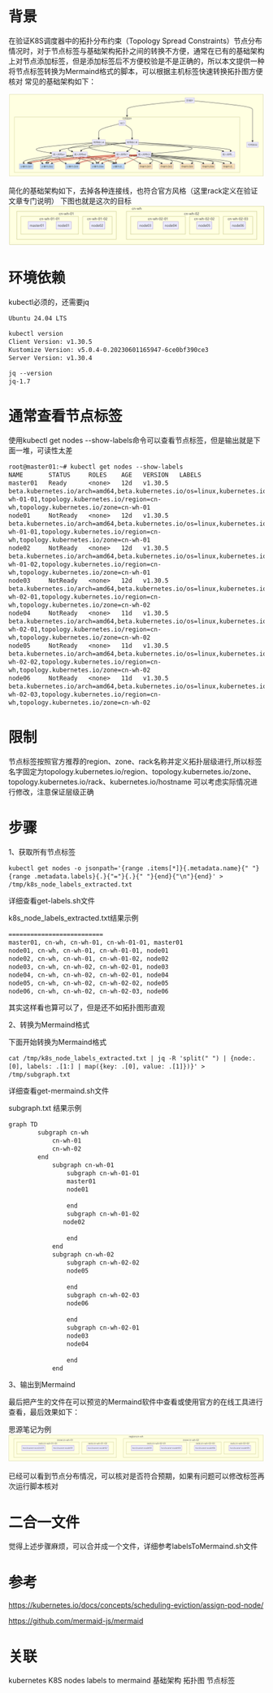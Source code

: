 # 背景
在验证K8S调度器中的拓扑分布约束（Topology Spread Constraints）节点分布情况时，对于节点标签与基础架构拓扑之间的转换不方便，通常在已有的基础架构上对节点添加标签，但是添加标签后不方便校验是不是正确的，所以本文提供一种将节点标签转换为Mermaind格式的脚本，可以根据主机标签快速转换拓扑图方便核对
常见的基础架构如下：

![alt text](images/image1.png "基础架构")

简化的基础架构如下，去掉各种连接线，也符合官方风格（这里rack定义在验证文章专门说明）
下图也就是这次的目标
![alt text](images/image2.png "简化的基础架构")

# 环境依赖
kubectl必须的，还需要jq
```
Ubuntu 24.04 LTS
```
``` 
kubectl version
Client Version: v1.30.5
Kustomize Version: v5.0.4-0.20230601165947-6ce0bf390ce3
Server Version: v1.30.4
```
```
jq --version
jq-1.7
```
# 通常查看节点标签
使用kubectl get nodes --show-labels命令可以查看节点标签，但是输出就是下面一堆，可读性太差
``` 
root@master01:~# kubectl get nodes --show-labels
NAME       STATUS     ROLES    AGE   VERSION   LABELS
master01   Ready      <none>   12d   v1.30.5   beta.kubernetes.io/arch=amd64,beta.kubernetes.io/os=linux,kubernetes.io/arch=amd64,kubernetes.io/hostname=master01,kubernetes.io/os=linux,topology.kubernetes.io/rack=cn-wh-01-01,topology.kubernetes.io/region=cn-wh,topology.kubernetes.io/zone=cn-wh-01
node01     NotReady   <none>   12d   v1.30.5   beta.kubernetes.io/arch=amd64,beta.kubernetes.io/os=linux,kubernetes.io/arch=amd64,kubernetes.io/hostname=node01,kubernetes.io/os=linux,topology.kubernetes.io/rack=cn-wh-01-01,topology.kubernetes.io/region=cn-wh,topology.kubernetes.io/zone=cn-wh-01
node02     NotReady   <none>   12d   v1.30.5   beta.kubernetes.io/arch=amd64,beta.kubernetes.io/os=linux,kubernetes.io/arch=amd64,kubernetes.io/hostname=node02,kubernetes.io/os=linux,topology.kubernetes.io/rack=cn-wh-01-02,topology.kubernetes.io/region=cn-wh,topology.kubernetes.io/zone=cn-wh-01
node03     NotReady   <none>   12d   v1.30.5   beta.kubernetes.io/arch=amd64,beta.kubernetes.io/os=linux,kubernetes.io/arch=amd64,kubernetes.io/hostname=node03,kubernetes.io/os=linux,topology.kubernetes.io/rack=cn-wh-02-01,topology.kubernetes.io/region=cn-wh,topology.kubernetes.io/zone=cn-wh-02
node04     NotReady   <none>   11d   v1.30.5   beta.kubernetes.io/arch=amd64,beta.kubernetes.io/os=linux,kubernetes.io/arch=amd64,kubernetes.io/hostname=node04,kubernetes.io/os=linux,topology.kubernetes.io/rack=cn-wh-02-01,topology.kubernetes.io/region=cn-wh,topology.kubernetes.io/zone=cn-wh-02
node05     NotReady   <none>   11d   v1.30.5   beta.kubernetes.io/arch=amd64,beta.kubernetes.io/os=linux,kubernetes.io/arch=amd64,kubernetes.io/hostname=node05,kubernetes.io/os=linux,topology.kubernetes.io/rack=cn-wh-02-02,topology.kubernetes.io/region=cn-wh,topology.kubernetes.io/zone=cn-wh-02
node06     NotReady   <none>   11d   v1.30.5   beta.kubernetes.io/arch=amd64,beta.kubernetes.io/os=linux,kubernetes.io/arch=amd64,kubernetes.io/hostname=node06,kubernetes.io/os=linux,topology.kubernetes.io/rack=cn-wh-02-03,topology.kubernetes.io/region=cn-wh,topology.kubernetes.io/zone=cn-wh-02

 ```
# 限制
节点标签按照官方推荐的region、zone、rack名称并定义拓扑层级进行,所以标签名字固定为topology.kubernetes.io/region、topology.kubernetes.io/zone、topology.kubernetes.io/rack、kubernetes.io/hostname 可以考虑实际情况进行修改，注意保证层级正确

# 步骤
1、获取所有节点标签

``` 
kubectl get nodes -o jsonpath='{range .items[*]}{.metadata.name}{" "}{range .metadata.labels}{.}{"="}{.}{" "}{end}{"\n"}{end}' > /tmp/k8s_node_labels_extracted.txt
```
详细查看get-labels.sh文件

k8s_node_labels_extracted.txt结果示例

```
==========================
master01, cn-wh, cn-wh-01, cn-wh-01-01, master01
node01, cn-wh, cn-wh-01, cn-wh-01-01, node01
node02, cn-wh, cn-wh-01, cn-wh-01-02, node02
node03, cn-wh, cn-wh-02, cn-wh-02-01, node03
node04, cn-wh, cn-wh-02, cn-wh-02-01, node04
node05, cn-wh, cn-wh-02, cn-wh-02-02, node05
node06, cn-wh, cn-wh-02, cn-wh-02-03, node06
```
其实这样看也算可以了，但是还不如拓扑图形直观

2、转换为Mermaind格式

下面开始转换为Mermaind格式
``` 
cat /tmp/k8s_node_labels_extracted.txt | jq -R 'split(" ") | {node:.[0], labels: .[1:] | map({key: .[0], value: .[1]})}' > /tmp/subgraph.txt 
```
详细查看get-mermaind.sh文件

subgraph.txt 结果示例
```
graph TD
        subgraph cn-wh
            cn-wh-01
            cn-wh-02
        end
            subgraph cn-wh-01
                subgraph cn-wh-01-01
                master01
                node01
                
                end
                subgraph cn-wh-01-02
               node02

                end
            end
            subgraph cn-wh-02
                subgraph cn-wh-02-02
                node05

                end
                subgraph cn-wh-02-03
                node06

                end
                subgraph cn-wh-02-01
                node03
                node04

                end
            end
```
3、输出到Mermaind

最后把产生的文件在可以预览的Mermaind软件中查看或使用官方的在线工具进行查看，最后效果如下：

思源笔记为例
![alt text](images/image3.png "Mermaind")

已经可以看到节点分布情况，可以核对是否符合预期，如果有问题可以修改标签再次运行脚本核对

# 二合一文件
觉得上述步骤麻烦，可以合并成一个文件，详细参考labelsToMermaind.sh文件

# 参考
https://kubernetes.io/docs/concepts/scheduling-eviction/assign-pod-node/

https://github.com/mermaid-js/mermaid
# 关联
kubernetes K8S  nodes labels to mermaind
基础架构  拓扑图  节点标签
